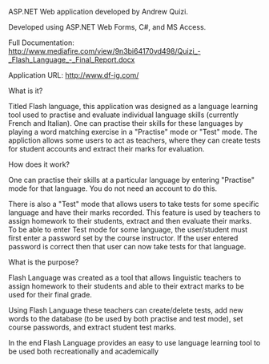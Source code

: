 ASP.NET Web application developed by Andrew Quizi.

Developed using ASP.NET Web Forms, C#, and MS Access.

Full Documentation: 
http://www.mediafire.com/view/9n3bi64170vd498/Quizi_-_Flash_Language_-_Final_Report.docx

Application URL: http://www.df-ig.com/

What is it?

Titled Flash language, this application was designed as a language learning tool used to practise and evaluate individual language skills (currently French and Italian). One can practise their skills for these languages by playing a word matching exercise in a "Practise" mode or "Test" mode. The appliction allows some users to act as teachers, where they can create tests for student accounts and extract their marks for evaluation. 


How does it work?

One can practise their skills at a particular language by entering "Practise" mode for that language. You do not need an account to do this.

There is also a "Test" mode that allows users to take tests for some specific language and have their marks recorded. This feature is used by teachers to assign homework to their students, extract and then evaluate their marks. To be able to enter Test mode for some language, the user/student must first enter a password set by the course instructor. If the user entered password is correct then that user can now take tests for that language.


What is the purpose?

Flash Language was created as a tool that allows linguistic teachers to assign homework to their students and able to their extract marks to be used for their final grade.

Using Flash Language these teachers can create/delete tests, add new words to the database (to be used by both practise and test mode), set course passwords, and extract student test marks.

In the end Flash Language provides an easy to use language learning tool to be used both recreationally and academically
